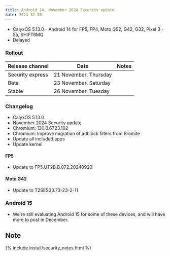 ```yaml
---
title: Android 14, November 2024 Security update
date: 2024-12-26
---
```


* CalyxOS 5.13.0 - Android 14 for FP5, FP4, Moto G52, G42, G32, Pixel 3 - 5a, SHIFT6MQ
* Delayed

### Rollout

| Release channel  | Date   | Notes |
| ---------------- | ------ | ------ |
| Security express | 21 November, Thursday |  |
| Beta | 23 November, Saturday |  |
| Stable | 26 November, Tuesday | |

### Changelog
* CalyxOS 5.13.0
* November 2024 Security update
* Chromium: 130.0.6723.102
* Chromium: Improve migration of adblock filters from Bromite
* Update all included apps
* Update kernel

#### FP5
* Update to FP5.UT2B.B.072.20240920

#### Moto G42
* Update to T2SES33.73-23-2-11

### Android 15
* We're still evaluating Android 15 for some of these devices, and will have more to post in December.

## Note

{% include install/security_notes.html %}
